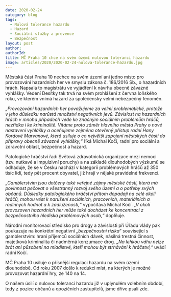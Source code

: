 ```yaml
---
date: 2020-02-24
category: blog
tags: 
  - Nulová tolerance hazardu
  - Hazard 
  - Sociální služby a prevence
  - Bezpečnost
layout: post
author: 
authorId: 
title: MČ Praha 10 chce na svém území nulovou toleranci hazardu
image: articles/2020/2020-02-24-nulova-tolerance-hazardu.jpg
---
```

Městská část Praha 10 nechce na svém území ani jedno místo pro provozování hazardních her ve smyslu zákona č. 186/2016 Sb., o hazardních hrách. Napsala to magistrátu ve vyjádření k návrhu obecně závazné vyhlášky. Vedení Desítky tak trvá na svém prohlášení z června loňského roku, ve kterém vnímá hazard za společensky velmi nebezpečný fenomén.

*„Provozování hazardních her považujeme za velmi problematické, protože v jeho důsledku narůstá množství negativních jevů. Závislost na hazardních hrách v mnoha případech vede ke značným sociálním problémům hráčů, nezřídka i ke kriminalitě. Vítáme proto záměr hlavního města Prahy o nové nastavení vyhlášky a oceňujeme zejména otevřený přístup radní Hany Kordové Marvanové, která usiluje o co největší zapojení městských části do přípravy obecně závazné vyhlášky,“* říká Michal Kočí, radní pro sociální a zdravotní oblast, bezpečnost a hazard.

Patologické hráčství řadí Světová zdravotnická organizace mezi nemoci (tzv. nutkavé a impulzivní poruchy) a na základě dlouhodobých výzkumů se odhaduje, že se v Česku nachází v kategorii problémových hráčů až 350 tisíc lidí, tedy pět procent obyvatel, již hrají v nějaké pravidelné frekvenci.

*„Gamblerstvím jsou dotčeny také veřejné zájmy městské části, která má povinnost pečovat o všestranný rozvoj svého území a o potřeby svých občanů. Důsledky patologického hráčství přitom dopadají na celé okolí hráčů, mohou vést k narušení sociálních, pracovních, materiálních a rodinných hodnot a k zadluženosti,“* vypočítává Michal Kočí. *„V okolí provozoven hazardních her může také docházet ke koncentraci z bezpečnostního hlediska problémových osob,“* doplňuje.

Národní monitorovací středisko pro drogy a závislosti při Úřadu vlády pak poukazuje na konkrétní negativní *„bezpečnostní rizika“* související s gamblerstvím: hraní příjemců sociálních dávek, násilná trestná činnost, majetková kriminalita či nadměrná konzumace drog. *„Na lehkou váhu nelze brát ani působení na mladistvé, kteří mohou být strháváni k hráčství,“* uvádí radní Kočí. 

MČ Praha 10 usiluje o přísnější regulaci hazardu na svém území dlouhodobě. Od roku 2007 došlo k redukci míst, na kterých je možné provozovat hazardní hry, ze 140 na 14.

O našem úsilí o nulovou toleranci hazardu již v uplynulém volebním období, tedy z pozice občanů a opozičních zastupitelů, jsme dříve psali zde.
